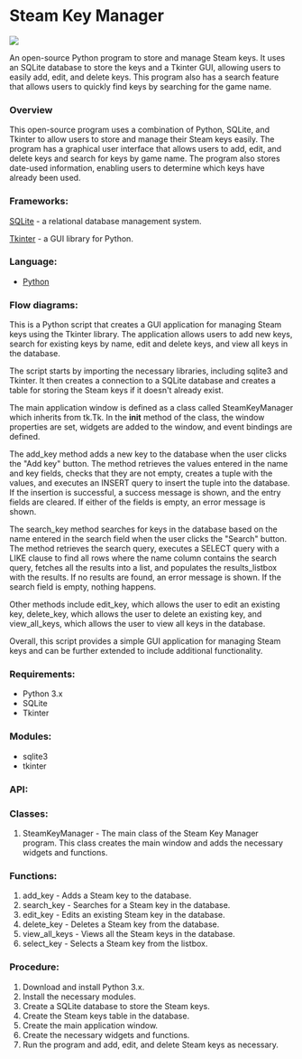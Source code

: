 # Steam Key Manager 

<img src="https://i.imgur.com/TWa2onv.png">

An open-source Python program to store and manage Steam keys. It uses an SQLite database to store the keys and a Tkinter GUI, allowing users to easily add, edit, and delete keys. This program also has a search feature that allows users to quickly find keys by searching for the game name.

### Overview
This open-source program uses a combination of Python, SQLite, and Tkinter to allow users to store and manage their Steam keys easily. The program has a graphical user interface that allows users to add, edit, and delete keys and search for keys by game name. The program also stores date-used information, enabling users to determine which keys have already been used.

### Frameworks:
[SQLite](https://www.sqlite.org/index.html) - a relational database management system. 

[Tkinter](https://docs.python.org/3/library/tkinter.html) - a GUI library for Python.

### Language: 

- [Python](https://www.python.org/)

### Flow diagrams:

This is a Python script that creates a GUI application for managing Steam keys using the Tkinter library. The application allows users to add new keys, search for existing keys by name, edit and delete keys, and view all keys in the database.

The script starts by importing the necessary libraries, including sqlite3 and Tkinter. It then creates a connection to a SQLite database and creates a table for storing the Steam keys if it doesn't already exist.

The main application window is defined as a class called SteamKeyManager which inherits from tk.Tk. In the __init__ method of the class, the window properties are set, widgets are added to the window, and event bindings are defined.

The add_key method adds a new key to the database when the user clicks the "Add key" button. The method retrieves the values entered in the name and key fields, checks that they are not empty, creates a tuple with the values, and executes an INSERT query to insert the tuple into the database. If the insertion is successful, a success message is shown, and the entry fields are cleared. If either of the fields is empty, an error message is shown.

The search_key method searches for keys in the database based on the name entered in the search field when the user clicks the "Search" button. The method retrieves the search query, executes a SELECT query with a LIKE clause to find all rows where the name column contains the search query, fetches all the results into a list, and populates the results_listbox with the results. If no results are found, an error message is shown. If the search field is empty, nothing happens.

Other methods include edit_key, which allows the user to edit an existing key, delete_key, which allows the user to delete an existing key, and view_all_keys, which allows the user to view all keys in the database.

Overall, this script provides a simple GUI application for managing Steam keys and can be further extended to include additional functionality.

### Requirements:

- Python 3.x 
- SQLite 
- Tkinter

### Modules:
- sqlite3
- tkinter

### API:

### Classes:

1. SteamKeyManager - The main class of the Steam Key Manager program. This class creates the main window and adds the necessary widgets and functions.

### Functions:

1. add_key - Adds a Steam key to the database. 
2. search_key - Searches for a Steam key in the database. 
3. edit_key - Edits an existing Steam key in the database. 
4. delete_key - Deletes a Steam key from the database. 
5. view_all_keys - Views all the Steam keys in the database.
6. select_key - Selects a Steam key from the listbox.

### Procedure:

1. Download and install Python 3.x. 
2. Install the necessary modules. 
3. Create a SQLite database to store the Steam keys. 
4. Create the Steam keys table in the database. 
5. Create the main application window. 
6. Create the necessary widgets and functions. 
7. Run the program and add, edit, and delete Steam keys as necessary.
